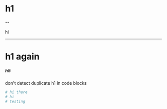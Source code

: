 # h1

--

hi

---

# h1 again

##### h5

don't detect duplicate h1 in code blocks

```ruby
# hi there
# hi
# testing
```
